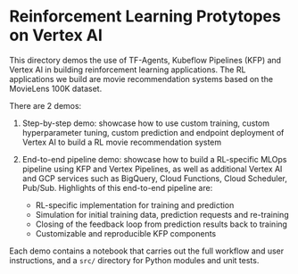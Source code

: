 # Reinforcement Learning Protytopes on Vertex AI

This directory demos the use of TF-Agents, Kubeflow Pipelines (KFP) and Vertex
AI in building reinforcement learning applications. The RL applications we build
are movie recommendation systems based on the MovieLens 100K dataset.

There are 2 demos:

1.  Step-by-step demo: showcase how to use custom training, custom
    hyperparameter tuning, custom prediction and endpoint deployment of Vertex
    AI to build a RL movie recommendation system

2.  End-to-end pipeline demo: showcase how to build a RL-specific MLOps pipeline
    using KFP and Vertex Pipelines, as well as additional Vertex AI and GCP
    services such as BigQuery, Cloud Functions, Cloud Scheduler, Pub/Sub.
    Highlights of this end-to-end pipeline are:

    -   RL-specific implementation for training and prediction
    -   Simulation for initial training data, prediction requests and
        re-training
    -   Closing of the feedback loop from prediction results back to training
    -   Customizable and reproducible KFP components

Each demo contains a notebook that carries out the full workflow and user
instructions, and a `src/` directory for Python modules and unit tests.
